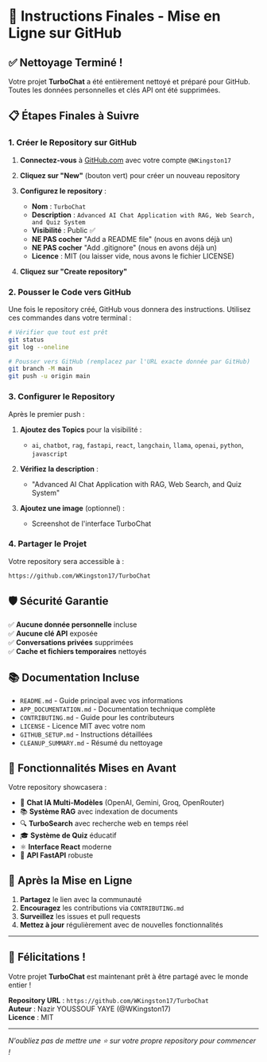 # 🚀 Instructions Finales - Mise en Ligne sur GitHub

## ✅ Nettoyage Terminé !

Votre projet **TurboChat** a été entièrement nettoyé et préparé pour GitHub. Toutes les données personnelles et clés API ont été supprimées.

## 📋 Étapes Finales à Suivre

### 1. Créer le Repository sur GitHub

1. **Connectez-vous** à [GitHub.com](https://github.com) avec votre compte `@WKingston17`

2. **Cliquez sur "New"** (bouton vert) pour créer un nouveau repository

3. **Configurez le repository** :
   - **Nom** : `TurboChat`
   - **Description** : `Advanced AI Chat Application with RAG, Web Search, and Quiz System`
   - **Visibilité** : Public ✅
   - **NE PAS cocher** "Add a README file" (nous en avons déjà un)
   - **NE PAS cocher** "Add .gitignore" (nous en avons déjà un)
   - **Licence** : MIT (ou laisser vide, nous avons le fichier LICENSE)

4. **Cliquez sur "Create repository"**

### 2. Pousser le Code vers GitHub

Une fois le repository créé, GitHub vous donnera des instructions. Utilisez ces commandes dans votre terminal :

```bash
# Vérifier que tout est prêt
git status
git log --oneline

# Pousser vers GitHub (remplacez par l'URL exacte donnée par GitHub)
git branch -M main
git push -u origin main
```

### 3. Configurer le Repository

Après le premier push :

1. **Ajoutez des Topics** pour la visibilité :
   - `ai`, `chatbot`, `rag`, `fastapi`, `react`, `langchain`, `llama`, `openai`, `python`, `javascript`

2. **Vérifiez la description** :
   - "Advanced AI Chat Application with RAG, Web Search, and Quiz System"

3. **Ajoutez une image** (optionnel) :
   - Screenshot de l'interface TurboChat

### 4. Partager le Projet

Votre repository sera accessible à :
```
https://github.com/WKingston17/TurboChat
```

## 🛡️ Sécurité Garantie

✅ **Aucune donnée personnelle** incluse  
✅ **Aucune clé API** exposée  
✅ **Conversations privées** supprimées  
✅ **Cache et fichiers temporaires** nettoyés  

## 📚 Documentation Incluse

- `README.md` - Guide principal avec vos informations
- `APP_DOCUMENTATION.md` - Documentation technique complète
- `CONTRIBUTING.md` - Guide pour les contributeurs
- `LICENSE` - Licence MIT avec votre nom
- `GITHUB_SETUP.md` - Instructions détaillées
- `CLEANUP_SUMMARY.md` - Résumé du nettoyage

## 🎯 Fonctionnalités Mises en Avant

Votre repository showcasera :
- 💬 **Chat IA Multi-Modèles** (OpenAI, Gemini, Groq, OpenRouter)
- 📚 **Système RAG** avec indexation de documents
- 🔍 **TurboSearch** avec recherche web en temps réel
- 🎓 **Système de Quiz** éducatif
- ⚛️ **Interface React** moderne
- 🐍 **API FastAPI** robuste

## 🚀 Après la Mise en Ligne

1. **Partagez** le lien avec la communauté
2. **Encouragez** les contributions via `CONTRIBUTING.md`
3. **Surveillez** les issues et pull requests
4. **Mettez à jour** régulièrement avec de nouvelles fonctionnalités

---

## 🎉 Félicitations !

Votre projet **TurboChat** est maintenant prêt à être partagé avec le monde entier !

**Repository URL** : `https://github.com/WKingston17/TurboChat`  
**Auteur** : Nazir YOUSSOUF YAYE (@WKingston17)  
**Licence** : MIT  

---

*N'oubliez pas de mettre une ⭐ sur votre propre repository pour commencer !* 